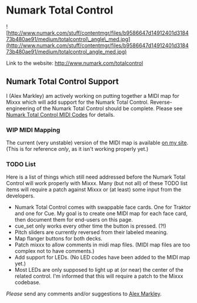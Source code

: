 # Numark Total Control

![http://www.numark.com/stuff/contentmgr/files/b9586647d14912401d318473b480ae91/medium/totalcontrol\_angle\_med.jpg](http://www.numark.com/stuff/contentmgr/files/b9586647d14912401d318473b480ae91/medium/totalcontrol_angle_med.jpg)

Link to the website: <http://www.numark.com/totalcontrol>

## Numark Total Control Support

I (Alex Markley) am actively working on putting together a MIDI map for
Mixxx which will add support for the Numark Total Control.
Reverse-engineering of the Numark Total Control should be complete.
Please see [Numark Total Control MIDI
Codes](Numark%20Total%20Control%20MIDI%20Codes) for details.

### WIP MIDI Mapping

The current (very unstable) version of the MIDI map is available [on my
site](http://www.alexmarkley.com/numark_totalcontrol_mixxxmap.xml).
(This is for reference *only*, as it isn't working properly yet.)

### TODO List

Here is a list of things which still need addressed before the Numark
Total Control will work properly with Mixxx. Many (but not all) of these
TODO list items will require a patch against Mixxx or (at least) some
input from the developers.

  - Numark Total Control comes with swappable face cards. One for
    Traktor and one for Cue. My goal is to create one MIDI map for each
    face card, then document them for end-users on this page.
  - cue\_set only works every other time the button is pressed. (?\!)
  - Pitch sliders are currently reversed from their labeled meaning.
  - Map flanger buttons for both decks.
  - Patch mixxx to allow comments in midi map files. (MIDI map files are
    too complex not to have comments.)
  - Add support for LEDs. (No LED codes have been added to the MIDI map
    yet.)
  - Most LEDs are only supposed to light up at (or near) the center of
    the related control. I'm informed that this will require a patch to
    the Mixxx codebase.

*Please* send any comments and/or suggestions to [Alex
Markley](http://malexmedia.net/contact/malex).
